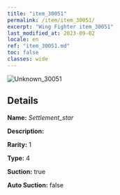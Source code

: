 ```yaml
---
title: "item_30051"
permalink: /item/item_30051/
excerpt: "Wing Fighter item_30051"
last_modified_at: 2023-09-02
locale: en
ref: "item_30051.md"
toc: false
classes: wide
---
```



 ![Unknown_30051](/images/item/Settlement_star_p.png)



## Details

 **Name:** *Settlement_star* 

 **Description:** 

 **Rarity:** 1 

 **Type:** 4 

 **Suction:** true 

 **Auto Suction:** false 


